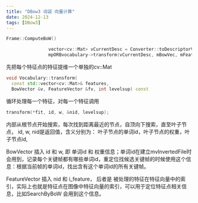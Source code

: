 ```yaml
---
title: "DBow3 词袋 向量计算"
date: 2024-12-13
tags: [DBow3]
---
```

```c++
Frame::ComputeBoW()

                vector<cv::Mat> vCurrentDesc = Converter::toDescriptorVector(mDescriptors);
                mpORBvocabulary->transform(vCurrentDesc, mBowVec, mFeatVec, 4);
```
先把每个特征点的特征提维一个单独的cv::Mat

```c++
void Vocabulary::transform(
  const std::vector<cv::Mat>& features,
  BowVector &v, FeatureVector &fv, int levelsup) const
```  

循环处理每一个特征，对每一个特征调用

```c++
transform(*fit, id, w, &nid, levelsup);
```

内部从根节点开始搜索，每次找到距离最近的节点，自顶向下搜索，直至叶子节点，
id, w, nid是返回值，含义分别为： 叶子节点的单词id，叶子节点的权重，叶子节点id,

BowVector 插入 id 和 w, 即  单词id  和  权重信息；单词id在建立mvInvertedFile时会用到，记录每个关键帧都有哪些单词id，重定位找候选关键帧的时候使用这个信息：根据当前帧的单词id，找出含有这个单词id的所有关键帧。

FeatureVector 插入 nid 和 i_feature， 后者是 被处理的特征在特征向量中的索引，实际上也就是特征点在图像中特征向量的索引，可以用于定位特征点相关信息，比如SearchByBoW 会用到这个信息。

